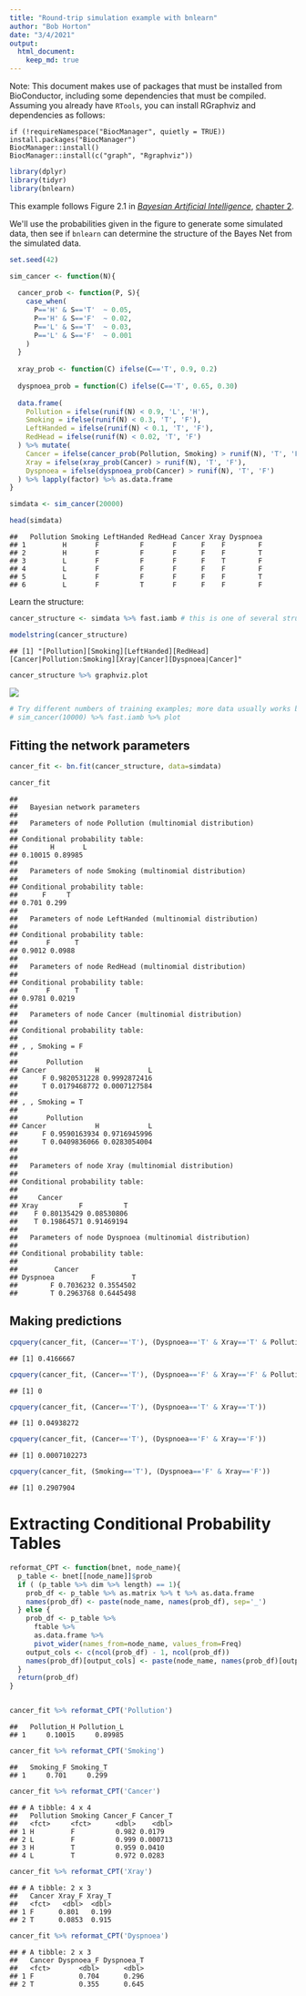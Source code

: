 ```yaml
---
title: "Round-trip simulation example with bnlearn"
author: "Bob Horton"
date: "3/4/2021"
output: 
  html_document:
    keep_md: true
---
```




Note: This document makes use of packages that must be installed from BioConductor, including some dependencies that must be compiled. Assuming you already have `RTools`, you can install RGraphviz and dependencies as follows:
```
if (!requireNamespace("BiocManager", quietly = TRUE))
install.packages("BiocManager")
BiocManager::install()
BiocManager::install(c("graph", "Rgraphviz"))

```

```r
library(dplyr)
library(tidyr)
library(bnlearn)
```

This example follows Figure 2.1 in  [_Bayesian Artificial Intelligence_](https://bayesian-intelligence.com/publications/bai/), [chapter 2](https://bayesian-intelligence.com/publications/bai/book/BAI_Chapter2.pdf).


We'll use the probabilities given in the figure to generate some simulated data, then see if `bnlearn` can determine the structure of the Bayes Net from the simulated data.


```r
set.seed(42)

sim_cancer <- function(N){
  
  cancer_prob <- function(P, S){
    case_when(
      P=='H' & S=='T'  ~ 0.05,
      P=='H' & S=='F'  ~ 0.02,
      P=='L' & S=='T'  ~ 0.03,
      P=='L' & S=='F'  ~ 0.001
    )
  }
  
  xray_prob <- function(C) ifelse(C=='T', 0.9, 0.2)
  
  dyspnoea_prob = function(C) ifelse(C=='T', 0.65, 0.30)
  
  data.frame(
    Pollution = ifelse(runif(N) < 0.9, 'L', 'H'),
    Smoking = ifelse(runif(N) < 0.3, 'T', 'F'),
    LeftHanded = ifelse(runif(N) < 0.1, 'T', 'F'),
    RedHead = ifelse(runif(N) < 0.02, 'T', 'F')
  ) %>% mutate(
    Cancer = ifelse(cancer_prob(Pollution, Smoking) > runif(N), 'T', 'F'),
    Xray = ifelse(xray_prob(Cancer) > runif(N), 'T', 'F'),
    Dyspnoea = ifelse(dyspnoea_prob(Cancer) > runif(N), 'T', 'F')
  ) %>% lapply(factor) %>% as.data.frame
}

simdata <- sim_cancer(20000)

head(simdata)
```

```
##   Pollution Smoking LeftHanded RedHead Cancer Xray Dyspnoea
## 1         H       F          F       F      F    F        F
## 2         H       F          F       F      F    F        T
## 3         L       F          F       F      F    T        F
## 4         L       F          F       F      F    F        F
## 5         L       F          F       F      F    F        T
## 6         L       F          T       F      F    F        F
```

Learn the structure:


```r
cancer_structure <- simdata %>% fast.iamb # this is one of several structure-learning algorithms

modelstring(cancer_structure)
```

```
## [1] "[Pollution][Smoking][LeftHanded][RedHead][Cancer|Pollution:Smoking][Xray|Cancer][Dyspnoea|Cancer]"
```

```r
cancer_structure %>% graphviz.plot
```

![](bnlearn_example_files/figure-html/plot_gs-1.png)<!-- -->

```r
# Try different numbers of training examples; more data usually works better.
# sim_cancer(10000) %>% fast.iamb %>% plot
```


## Fitting the network parameters


```r
cancer_fit <- bn.fit(cancer_structure, data=simdata)

cancer_fit
```

```
## 
##   Bayesian network parameters
## 
##   Parameters of node Pollution (multinomial distribution)
## 
## Conditional probability table:
##        H       L 
## 0.10015 0.89985 
## 
##   Parameters of node Smoking (multinomial distribution)
## 
## Conditional probability table:
##      F     T 
## 0.701 0.299 
## 
##   Parameters of node LeftHanded (multinomial distribution)
## 
## Conditional probability table:
##       F      T 
## 0.9012 0.0988 
## 
##   Parameters of node RedHead (multinomial distribution)
## 
## Conditional probability table:
##       F      T 
## 0.9781 0.0219 
## 
##   Parameters of node Cancer (multinomial distribution)
## 
## Conditional probability table:
##  
## , , Smoking = F
## 
##       Pollution
## Cancer            H            L
##      F 0.9820531228 0.9992872416
##      T 0.0179468772 0.0007127584
## 
## , , Smoking = T
## 
##       Pollution
## Cancer            H            L
##      F 0.9590163934 0.9716945996
##      T 0.0409836066 0.0283054004
## 
## 
##   Parameters of node Xray (multinomial distribution)
## 
## Conditional probability table:
##  
##     Cancer
## Xray          F          T
##    F 0.80135429 0.08530806
##    T 0.19864571 0.91469194
## 
##   Parameters of node Dyspnoea (multinomial distribution)
## 
## Conditional probability table:
##  
##         Cancer
## Dyspnoea         F         T
##        F 0.7036232 0.3554502
##        T 0.2963768 0.6445498
```

## Making predictions


```r
cpquery(cancer_fit, (Cancer=='T'), (Dyspnoea=='T' & Xray=='T' & Pollution=='H' & Smoking=='T'))
```

```
## [1] 0.4166667
```

```r
cpquery(cancer_fit, (Cancer=='T'), (Dyspnoea=='F' & Xray=='F' & Pollution=='H' & Smoking=='T'))
```

```
## [1] 0
```

```r
cpquery(cancer_fit, (Cancer=='T'), (Dyspnoea=='T' & Xray=='T'))
```

```
## [1] 0.04938272
```

```r
cpquery(cancer_fit, (Cancer=='T'), (Dyspnoea=='F' & Xray=='F'))
```

```
## [1] 0.0007102273
```

```r
cpquery(cancer_fit, (Smoking=='T'), (Dyspnoea=='F' & Xray=='F'))
```

```
## [1] 0.2907904
```
# Extracting Conditional Probability Tables


```r
reformat_CPT <- function(bnet, node_name){
  p_table <- bnet[[node_name]]$prob
  if ( (p_table %>% dim %>% length) == 1){
    prob_df <- p_table %>% as.matrix %>% t %>% as.data.frame
    names(prob_df) <- paste(node_name, names(prob_df), sep='_')
  } else {
    prob_df <- p_table %>% 
      ftable %>% 
      as.data.frame %>% 
      pivot_wider(names_from=node_name, values_from=Freq)
    output_cols <- c(ncol(prob_df) - 1, ncol(prob_df))
    names(prob_df)[output_cols] <- paste(node_name, names(prob_df)[output_cols], sep='_')
  }
  return(prob_df)
}


cancer_fit %>% reformat_CPT('Pollution')
```

```
##   Pollution_H Pollution_L
## 1     0.10015     0.89985
```

```r
cancer_fit %>% reformat_CPT('Smoking')
```

```
##   Smoking_F Smoking_T
## 1     0.701     0.299
```

```r
cancer_fit %>% reformat_CPT('Cancer')
```

```
## # A tibble: 4 x 4
##   Pollution Smoking Cancer_F Cancer_T
##   <fct>     <fct>      <dbl>    <dbl>
## 1 H         F          0.982 0.0179  
## 2 L         F          0.999 0.000713
## 3 H         T          0.959 0.0410  
## 4 L         T          0.972 0.0283
```

```r
cancer_fit %>% reformat_CPT('Xray')
```

```
## # A tibble: 2 x 3
##   Cancer Xray_F Xray_T
##   <fct>   <dbl>  <dbl>
## 1 F      0.801   0.199
## 2 T      0.0853  0.915
```

```r
cancer_fit %>% reformat_CPT('Dyspnoea')
```

```
## # A tibble: 2 x 3
##   Cancer Dyspnoea_F Dyspnoea_T
##   <fct>       <dbl>      <dbl>
## 1 F           0.704      0.296
## 2 T           0.355      0.645
```
